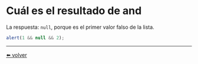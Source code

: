 # Cuál es el resultado de and

La respuesta: `null`, porque es el primer valor falso de la lista.

````js
alert(1 && null && 2);
````


---
[⬅️ volver](https://github.com/VictorHugoAguilar/javascript-interview-questions-explained/blob/main/theory/first-steps/11_logical-operators/readme.md#cual-es-el-resultado-de-and)
